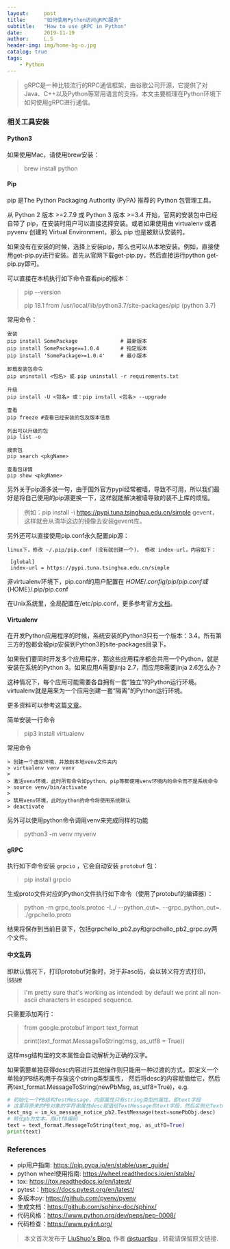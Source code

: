 ```yaml
---
layout:     post
title:      "如何使用Python访问gRPC服务"
subtitle:   "How to use gRPC in Python"
date:       2019-11-19
author:     L.S
header-img: img/home-bg-o.jpg
catalog: true
tags:
    - Python
---
```

    
> gRPC是一种比较流行的RPC通信框架，由谷歌公司开源，它提供了对Java、C++以及Python等常用语言的支持。本文主要梳理在Python环境下如何使用gRPC进行通信。

### 相关工具安装
#### Python3
如果使用Mac，请使用brew安装：
> brew install python

#### Pip
pip 是The Python Packaging Authority (PyPA) 推荐的 Python 包管理工具。

从 Python 2 版本 >=2.7.9 或 Python 3 版本 >=3.4 开始，官网的安装包中已经自带了 pip，在安装时用户可以直接选择安装。或者如果使用由 virtualenv 或者 pyvenv 创建的 Virtual Environment，那么 pip 也是被默认安装的。

如果没有在安装的时候，选择上安装pip，那么也可以从本地安装。例如，直接使用get-pip.py进行安装。首先从官网下载get-pip.py，然后直接运行python get-pip.py即可。

可以直接在本机执行如下命令查看pip的版本：
>  pip --version
>
>  pip 18.1 from /usr/local/lib/python3.7/site-packages/pip (python 3.7)

常用命令：
```
安装
pip install SomePackage              # 最新版本
pip install SomePackage==1.0.4       # 指定版本
pip install 'SomePackage>=1.0.4'     # 最小版本

卸载安装包命令
pip uninstall <包名> 或 pip uninstall -r requirements.txt

升级
pip install -U <包名> 或：pip install <包名> --upgrade

查看
pip freeze #查看已经安装的包及版本信息

列出可以升级的包
pip list -o

搜索包
pip search <pkgName>

查看包详情
pip show <pkgName>
```
另外关于pip源多说一句，由于国外官方pypi经常被墙，导致不可用，所以我们最好是将自己使用的pip源更换一下，这样就能解决被墙导致的装不上库的烦恼。
> 例如：pip install -i https://pypi.tuna.tsinghua.edu.cn/simple gevent，这样就会从清华这边的镜像去安装gevent库。
  
另外还可以直接使用pip.conf永久配置pip源：
```
linux下，修改 ~/.pip/pip.conf (没有就创建一个)， 修改 index-url，内容如下：

 [global]
 index-url = https://pypi.tuna.tsinghua.edu.cn/simple
```
非virtualenv环境下，pip.conf的用户配置在 ${HOME}/.config/pip/pip.conf或${HOME}/.pip/pip.conf

在Unix系统里，全局配置在/etc/pip.conf，更多参考官方[文档](https://pip.pypa.io/en/stable/user_guide/#config-file)。

#### Virtualenv
在开发Python应用程序的时候，系统安装的Python3只有一个版本：3.4。所有第三方的包都会被pip安装到Python3的site-packages目录下。

如果我们要同时开发多个应用程序，那这些应用程序都会共用一个Python，就是安装在系统的Python 3。如果应用A需要jinja 2.7，而应用B需要jinja 2.6怎么办？

这种情况下，每个应用可能需要各自拥有一套“独立”的Python运行环境。virtualenv就是用来为一个应用创建一套“隔离”的Python运行环境。

更多资料可以参考这篇[文章](https://www.liaoxuefeng.com/wiki/1016959663602400/1019273143120480)。

简单安装一行命令
> pip3 install virtualenv

常用命令
```
> 创建一个虚拟环境，并放到本地venv文件夹内
> virtualenv venv venv 
>
> 激活venv环境，此时所有命令如python、pip等都使用venv环境内的命令而不是系统命令
> source venv/bin/activate 
>
> 禁用venv环境，此时python的命令将使用系统默认
> deactivate 
```
另外可以使用python命令调用venv来完成同样的功能
> python3 -m venv myvenv

#### gRPC
执行如下命令安装 `grpcio` ，它会自动安装 `protobuf` 包：
> pip install grpcio

生成proto文件对应的Python文件执行如下命令（使用了protobuf的编译器）：
> python -m grpc_tools.protoc -I../ --python_out=. --grpc_python_out=. ./grpchello.proto

结果将保存到当前目录下，包括grpchello_pb2.py和grpchello_pb2_grpc.py两个文件。
#### 中文乱码
即默认情况下，打印protobuf对象时，对于非asc码，会以转义符方式打印，[issue](https://github.com/google/protobuf/issues/2277)
> I'm pretty sure that's working as intended: by default we print all non-ascii characters in escaped sequence. 
  
只需要添加两行：
> from google.protobuf import text_format
>
> print(text_format.MessageToString(msg, as_utf8 = True))

这样msg结构里的文本属性会自动解析为正确的汉字。

如果需要单独获得desc内容进行其他操作则只能用一种过渡的方式，即定义一个单独的PB结构用于存放这个string类型属性，
然后将desc的内容赋值给它，然后再text_format.MessageToString(newPbMsg, as_utf8=True)，e.g.

```python
# 初始化一个PB结构TestMessage，内部属性只有string类型的属性，即text字段
# 这里将原来的PB对象的字符串属性desc赋值给TextMessage的text字段，然后实例化TextMessage对象
text_msg = im_ks_message_notice_pb2.TestMessage(text=somePbObj.desc) 
# 转化pb为文本，用utf8编码
text = text_format.MessageToString(text_msg, as_utf8=True)
print(text)
```

### References
- pip用户指南: https://pip.pypa.io/en/stable/user_guide/
- python wheel使用指南: https://wheel.readthedocs.io/en/stable/
- tox: https://tox.readthedocs.io/en/latest/
- pytest：https://docs.pytest.org/en/latest/
- 多版本py: https://github.com/pyenv/pyenv
- 生成文档：https://github.com/sphinx-doc/sphinx/
- 代码风格：https://www.python.org/dev/peps/pep-0008/
- 代码检查：https://www.pylint.org/

> 本文首次发布于 [LiuShuo's Blog](https://liushuo.me), 作者 [@stuartlau](http://github.com/stuartlau) ,
转载请保留原文链接.
